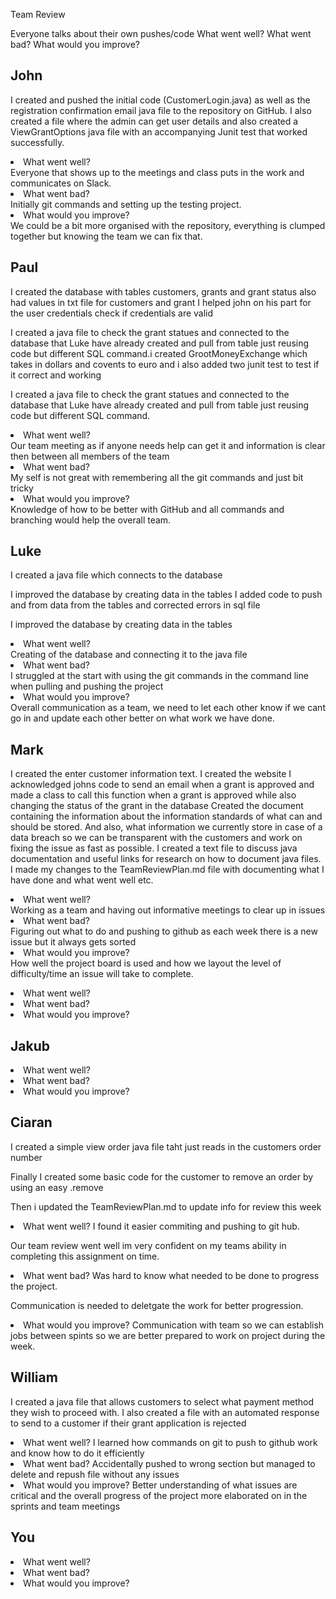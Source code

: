 Team Review

Everyone talks about their own pushes/code
What went well?
What went bad?
What would you improve?

<h2>John</h2>
<p>I created and pushed the initial code (CustomerLogin.java) as well as the registration confirmation email java file to the repository on GitHub.
I also created a file where the admin can get user details and also created a ViewGrantOptions java file with an accompanying Junit test that worked successfully.</p>

<li>	What went well? </li>
Everyone that shows up to the meetings and class puts in the work and communicates on Slack.
<li>	What went bad?</li>
Initially git commands and setting up the testing project.
<li>What would you improve?</li>
We could be a bit more organised with the repository, everything is clumped together but knowing the team we can fix that.</li>

<h2>Paul</h2>
<p>I created the database with tables customers, grants and grant status also had values in txt file for customers and grant
I helped john on his part for the user credentials check if credentials are valid

I created a java file to check the grant statues and connected to the database that Luke have already created and pull from table just reusing code but different SQL command.i created GrootMoneyExchange which takes in dollars and covents to euro and i also added two junit test to test if it correct and working</p>

I created a java file to check the grant statues and connected to the database that Luke have already created and pull from table just reusing code but different SQL command.</p>


<li>	What went well? </li>
Our team meeting as if anyone needs help can get it and information is clear then between all members of the team
<li>	What went bad?</li>
My self is not great with remembering all the git commands and just bit tricky 
<li>	What would you improve?</li>
Knowledge of how to be better with GitHub and all commands and branching would help the overall team.

<h2>Luke</h2>
<p>I created a java file which connects to the database

I improved the database by creating data in the tables
I added code to push and from data from the tables and corrected errors in sql file</p>

I improved the database by creating data in the tables</p>


<li> What went well? </li>
Creating of the database and connecting it to the java file
<li >What went bad? </li>
I struggled at the start with using the git commands in the command line when pulling and pushing the project
<li >What would you improve? </li>
Overall communication as a team, we need to let each other know if we cant go in and update each other better on what work we have done.


<h2>Mark</h2>

<p>I created the enter customer information text. 
I created the website
I acknowledged johns code to send an email when a grant is approved and made a class to call this function when a grant is approved while also changing the status of the grant in the database
Created the document containing the information about the information standards of what can and should be stored. And also, what information we currently store in case of a data breach so we can be transparent with the customers and work on fixing the issue as fast as possible.
I created a text file to discuss java documentation and useful links for research on how to document java files. 
I made my changes to the TeamReviewPlan.md file with documenting what I have done and what went well etc.
</p>

<li> What went well? </li>
Working as a team and having out informative meetings to clear up in issues
<li >What went bad? </li>
Figuring out what to do and pushing to github as each week there is a new issue but it always gets sorted
<li >What would you improve? </li>
How well the project board is used and how we layout the level of difficulty/time an issue will take to complete.

<p></p>

<li> What went well? </li>

<li >What went bad? </li>

<li >What would you improve? </li>


<h2>Jakub</h2>

<p></p>

<li> What went well? </li>

<li >What went bad? </li>

<li >What would you improve? </li>

<h2>Ciaran</h2>

<p>I created a simple view order java file taht just reads in the customers order number

Finally I created some basic code for the customer to remove an order by using an easy .remove

Then i updated the TeamReviewPlan.md to update info for review this week
</p>

<li> What went well? 
I found it easier commiting and pushing to git hub.

Our team review went well im very confident on my teams ability in completing this assignment on time.</li>

<li >What went bad? 
Was hard to know what needed to be done to progress the project.

Communication is needed to deletgate the work for better progression.</li>

<li >What would you improve? 
Communication with team so we can establish jobs between spints
so we are better prepared to work on project during the week.</li>

<h2>William</h2>
<p>I created a java file that allows customers to select what payment method they wish to
proceed with. I also created a file with an automated response to send to a customer if their
grant application is rejected</p>

<li> What went well?
I learned how commands on git to push to github work and know how to do it efficiently</li>

<li >What went bad? 
Accidentally pushed to wrong section but managed to delete and repush file without any issues</li>

<li >What would you improve? 
Better understanding of what issues are critical and the overall progress of the project more elaborated on in the sprints and team meetings</li>


<h2>You</h2>
<p></p>

<li> What went well? </li>

<li >What went bad? </li>

<li >What would you improve? </li>
